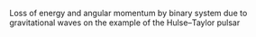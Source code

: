 Loss of energy and angular momentum by binary system due to gravitational waves on the example of the Hulse–Taylor pulsar
